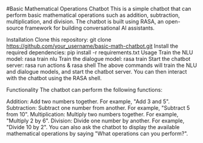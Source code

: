 

#Basic Mathematical Operations Chatbot
This is a simple chatbot that can perform basic mathematical operations such as addition, subtraction, multiplication, and division. The chatbot is built using RASA, an open-source framework for building conversational AI assistants.

Installation
Clone this repository: git clone https://github.com/your_username/basic-math-chatbot.git
Install the required dependencies: pip install -r requirements.txt
Usage
Train the NLU model: rasa train nlu
Train the dialogue model: rasa train
Start the chatbot server: rasa run actions & rasa shell
The above commands will train the NLU and dialogue models, and start the chatbot server. You can then interact with the chatbot using the RASA shell.

Functionality
The chatbot can perform the following functions:

Addition: Add two numbers together. For example, "Add 3 and 5".
Subtraction: Subtract one number from another. For example, "Subtract 5 from 10".
Multiplication: Multiply two numbers together. For example, "Multiply 2 by 6".
Division: Divide one number by another. For example, "Divide 10 by 2".
You can also ask the chatbot to display the available mathematical operations by saying "What operations can you perform?".
